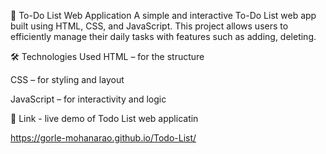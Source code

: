 📝 To-Do List Web Application
A simple and interactive To-Do List web app built using HTML, CSS, and JavaScript. This project allows users to efficiently manage their daily tasks with features such as adding, deleting.

🛠️ Technologies Used
HTML – for the structure

CSS – for styling and layout

JavaScript  – for interactivity and logic

🔗 Link - live demo of Todo List web applicatin 

https://gorle-mohanarao.github.io/Todo-List/
